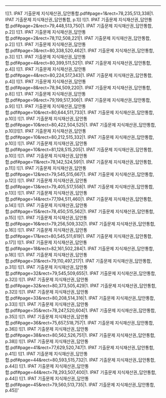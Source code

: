 
---
![[1. IPAT 기출문제 지식재산권_답안통합.pdf#page=1&rect=78,235,513,338|1. IPAT 기출문제 지식재산권_답안통합, p.1]]
![[1. IPAT 기출문제 지식재산권_답안통합.pdf#page=2&rect=79,448,513,750|1. IPAT 기출문제 지식재산권_답안통합, p.2]]
![[1. IPAT 기출문제 지식재산권_답안통합.pdf#page=2&rect=78,112,508,221|1. IPAT 기출문제 지식재산권_답안통합, p.2]]
![[1. IPAT 기출문제 지식재산권_답안통합.pdf#page=3&rect=80,338,520,462|1. IPAT 기출문제 지식재산권_답안통합, p.3]]
![[1. IPAT 기출문제 지식재산권_답안통합.pdf#page=4&rect=80,399,511,521|1. IPAT 기출문제 지식재산권_답안통합, p.4]]
![[1. IPAT 기출문제 지식재산권_답안통합.pdf#page=4&rect=80,224,517,343|1. IPAT 기출문제 지식재산권_답안통합, p.4]]
![[1. IPAT 기출문제 지식재산권_답안통합.pdf#page=8&rect=78,94,509,220|1. IPAT 기출문제 지식재산권_답안통합, p.8]]
![[1. IPAT 기출문제 지식재산권_답안통합.pdf#page=9&rect=79,199,517,306|1. IPAT 기출문제 지식재산권_답안통합, p.9]]
![[1. IPAT 기출문제 지식재산권_답안통합.pdf#page=10&rect=80,644,511,733|1. IPAT 기출문제 지식재산권_답안통합, p.10]]
![[1. IPAT 기출문제 지식재산권_답안통합.pdf#page=10&rect=80,422,504,525|1. IPAT 기출문제 지식재산권_답안통합, p.10]]![[1. IPAT 기출문제 지식재산권_답안통합.pdf#page=10&rect=80,212,515,332|1. IPAT 기출문제 지식재산권_답안통합, p.10]]
![[1. IPAT 기출문제 지식재산권_답안통합.pdf#page=10&rect=81,128,515,205|1. IPAT 기출문제 지식재산권_답안통합, p.10]]
![[1. IPAT 기출문제 지식재산권_답안통합.pdf#page=11&rect=78,142,524,591|1. IPAT 기출문제 지식재산권_답안통합, p.11]]
![[1. IPAT 기출문제 지식재산권_답안통합.pdf#page=12&rect=79,545,515,667|1. IPAT 기출문제 지식재산권_답안통합, p.12]]
![[1. IPAT 기출문제 지식재산권_답안통합.pdf#page=13&rect=79,405,517,558|1. IPAT 기출문제 지식재산권_답안통합, p.13]]
![[1. IPAT 기출문제 지식재산권_답안통합.pdf#page=14&rect=77,194,511,460|1. IPAT 기출문제 지식재산권_답안통합, p.14]]
![[1. IPAT 기출문제 지식재산권_답안통합.pdf#page=15&rect=78,450,515,562|1. IPAT 기출문제 지식재산권_답안통합, p.15]]
![[1. IPAT 기출문제 지식재산권_답안통합.pdf#page=16&rect=79,256,509,332|1. IPAT 기출문제 지식재산권_답안통합, p.16]]
![[1. IPAT 기출문제 지식재산권_답안통합.pdf#page=17&rect=80,545,511,619|1. IPAT 기출문제 지식재산권_답안통합, p.17]]
![[1. IPAT 기출문제 지식재산권_답안통합.pdf#page=18&rect=82,161,502,284|1. IPAT 기출문제 지식재산권_답안통합, p.18]]
![[1. IPAT 기출문제 지식재산권_답안통합.pdf#page=31&rect=79,110,497,217|1. IPAT 기출문제 지식재산권_답안통합, p.31]]
![[1. IPAT 기출문제 지식재산권_답안통합.pdf#page=32&rect=79,545,509,655|1. IPAT 기출문제 지식재산권_답안통합, p.32]]
![[1. IPAT 기출문제 지식재산권_답안통합.pdf#page=32&rect=80,373,505,429|1. IPAT 기출문제 지식재산권_답안통합, p.32]]
![[1. IPAT 기출문제 지식재산권_답안통합.pdf#page=33&rect=80,208,514,316|1. IPAT 기출문제 지식재산권_답안통합, p.33]]
![[1. IPAT 기출문제 지식재산권_답안통합.pdf#page=35&rect=78,247,520,604|1. IPAT 기출문제 지식재산권_답안통합, p.35]]
![[1. IPAT 기출문제 지식재산권_답안통합.pdf#page=36&rect=75,657,518,757|1. IPAT 기출문제 지식재산권_답안통합, p.36]]
![[1. IPAT 기출문제 지식재산권_답안통합.pdf#page=38&rect=80,562,526,751|1. IPAT 기출문제 지식재산권_답안통합, p.38]]
![[1. IPAT 기출문제 지식재산권_답안통합.pdf#page=41&rect=77,629,520,747|1. IPAT 기출문제 지식재산권_답안통합, p.41]]
![[1. IPAT 기출문제 지식재산권_답안통합.pdf#page=44&rect=80,593,515,732|1. IPAT 기출문제 지식재산권_답안통합, p.44]]
![[1. IPAT 기출문제 지식재산권_답안통합.pdf#page=44&rect=78,293,507,400|1. IPAT 기출문제 지식재산권_답안통합, p.44]]
![[1. IPAT 기출문제 지식재산권_답안통합.pdf#page=45&rect=79,560,513,735|1. IPAT 기출문제 지식재산권_답안통합, p.45]]'